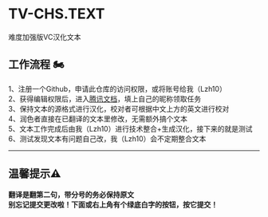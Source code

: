 # TV-CHS.TEXT
难度加强版VC汉化文本
## 工作流程 🏍
1、注册一个Github，申请此仓库的访问权限，或将账号给我（Lzh10）<br>
2、获得编辑权限后，进入[腾讯文档](https://docs.qq.com/sheet/DUHFScUdKS0pTcnVE?tab=BB08J2&u=c4b03b092c414286a8d20a745e0d2799)，填上自己的昵称领取任务  <br>
3、保持文本的源格式进行汉化，校对者可根据中文上方的英文进行校对  <br>
4、润色者直接在已翻译的文本里修改，无需额外搞个文本  <br>
5、文本工作完成后由我（Lzh10）进行技术整合+生成汉化，接下来的就是测试  <br>
6、测试发现文本有问题自己改，我（Lzh10）会不定期整合文本
***
## 温馨提示⚠
**翻译是翻第二句，带分号的务必保持原文**<br>
**别忘记提交更改啦！下面或右上角有个绿底白字的按钮，按它提交！**
